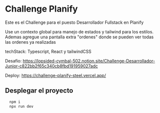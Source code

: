 # Challenge Planify

Este es el Challenge para el puesto Desarrollador Fullstack en Planify

Use un contexto global para manejo de estados y tailwind para los estilos.
Ademas agregue una pantalla extra "ordenes" donde se pueden ver todas las ordenes ya realizadas

techStack: Typescript, React y tailwindCSS

Desafio: https://lopsided-cymbal-502.notion.site/Challenge-Desarrollador-Junior-c822bb2f65c340cb8fbd191959027adc

Deploy: https://challenge-planify-steel.vercel.app/

## Desplegar el proyecto


```bash
  npm i
  npx run dev
```